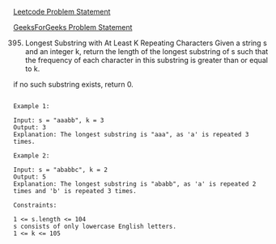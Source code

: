 [Leetcode Problem Statement](https://leetcode.com/problems/longest-substring-with-at-least-k-repeating-characters/)

[GeeksForGeeks Problem Statement](https://practice.geeksforgeeks.org/problems/longest-k-unique-characters-substring0853/1)

395. Longest Substring with At Least K Repeating Characters
Given a string s and an integer k, return the length of the longest substring of s such that the frequency of each character in this substring is greater than or equal to k.

if no such substring exists, return 0.


```

Example 1:

Input: s = "aaabb", k = 3
Output: 3
Explanation: The longest substring is "aaa", as 'a' is repeated 3 times.

```

```
Example 2:

Input: s = "ababbc", k = 2
Output: 5
Explanation: The longest substring is "ababb", as 'a' is repeated 2 times and 'b' is repeated 3 times.
 ```

```
Constraints:

1 <= s.length <= 104
s consists of only lowercase English letters.
1 <= k <= 105

```